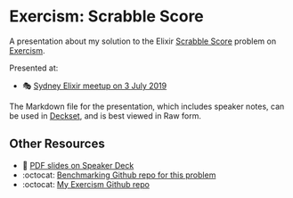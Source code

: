 # Exercism: Scrabble Score

A presentation about my solution to the Elixir [Scrabble Score][] problem on
[Exercism][].

Presented at:

- :performing_arts:
  [Sydney Elixir meetup on 3 July 2019][]

The Markdown file for the presentation, which includes speaker notes, can
be used in [Deckset][], and is best viewed in Raw form.

## Other Resources

- :card_index: [PDF slides on Speaker Deck][]
- :octocat: [Benchmarking Github repo for this problem][]
- :octocat: [My Exercism Github repo][]

[Benchmarking Github repo for this problem]: https://github.com/paulfioravanti/exercism_scrabble_benchmark
[Deckset]: https://www.decksetapp.com/
[Exercism]: http://exercism.io/
[My Exercism Github repo]: https://github.com/paulfioravanti/exercism
[PDF slides on Speaker Deck]: https://speakerdeck.com/paulfioravanti/exercism-scrabble-score
[Scrabble Score]: https://exercism.io/tracks/elixir/exercises/scrabble-score
[Sydney Elixir meetup on 3 July 2019]: https://www.meetup.com/elixir-sydney/events/qfdzcryzkbfb/
